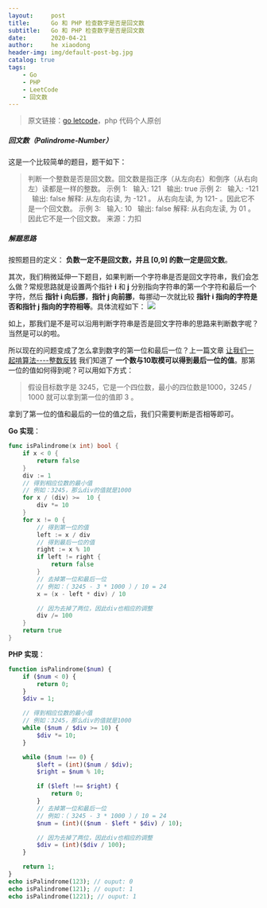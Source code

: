 ```yaml
---
layout:     post
title:      Go 和 PHP 检查数字是否是回文数
subtitle:   Go 和 PHP 检查数字是否是回文数
date:       2020-04-21
author:     he xiaodong
header-img: img/default-post-bg.jpg
catalog: true
tags:
    - Go
    - PHP
    - LeetCode
    - 回文数
---
```


> 原文链接：[go letcode](https://github.com/wx-satellite/go-leetcode)，php 代码个人原创

##### 回文数（Palindrome-Number）
这是一个比较简单的题目，题干如下：
> 判断一个整数是否是回文数。回文数是指正序（从左向右）和倒序（从右向左）读都是一样的整数。
示例 1:
&nbsp;&nbsp;输入: 121
&nbsp;&nbsp;输出: true
示例 2:
&nbsp;&nbsp;输入: -121
&nbsp;&nbsp;输出: false
解释: 从左向右读, 为 -121 。 从右向左读, 为 121- 。因此它不是一个回文数。
示例 3:
&nbsp;&nbsp;输入: 10
&nbsp;&nbsp;输出: false
解释: 从右向左读, 为 01 。因此它不是一个回文数。
来源：力扣

##### 解题思路
按照题目的定义： **负数一定不是回文数，并且 [0,9] 的数一定是回文数**。

其次，我们稍微延伸一下题目，如果判断一个字符串是否是回文字符串，我们会怎么做？常规思路就是设置两个指针 **i** 和 **j** 分别指向字符串的第一个字符和最后一个字符，然后 **指针 i 向后挪**，**指针 j 向前挪**，每挪动一次就比较 **指针 i 指向的字符是否和指针 j 指向的字符相等**。具体流程如下：
![](https://cdn.learnku.com/uploads/images/202004/12/21280/BWOAjp3Wxd.jpg!large)

如上，那我们是不是可以沿用判断字符串是否是回文字符串的思路来判断数字呢？当然是可以的啦。

所以现在的问题变成了怎么拿到数字的第一位和最后一位？上一篇文章 [让我们一起啃算法----整数反转](https://learnku.com/articles/43092 "让我们一起啃算法----整数反转") 我们知道了 **一个数与10取模可以得到最后一位的值**。那第一位的值如何得到呢？可以用如下方式：
> 假设目标数字是 3245，它是一个四位数，最小的四位数是1000，3245 / 1000 就可以拿到第一位的值即 3 。

拿到了第一位的值和最后的一位的值之后，我们只需要判断是否相等即可。


**Go 实现**：
```go
func isPalindrome(x int) bool {
    if x < 0 {
        return false
    }
    div := 1
    // 得到相应位数的最小值
    // 例如：3245，那么div的值就是1000
    for x / (div) >=  10 {
        div *= 10
    }
    for x != 0 {
        // 得到第一位的值
        left := x / div
        // 得到最后一位的值
        right := x % 10
        if left != right {
            return false
        }
        // 去掉第一位和最后一位
        // 例如：（ 3245 - 3 * 1000 ）/ 10 = 24
        x = (x - left * div) / 10

        // 因为去掉了两位，因此div也相应的调整
        div /= 100
    }
    return true
}
```

**PHP 实现**：
```php
function isPalindrome($num) {
    if ($num < 0) {
        return 0;
    }
    $div = 1;

    // 得到相应位数的最小值
    // 例如：3245，那么div的值就是1000
    while ($num / $div >= 10) {
        $div *= 10;
    }

    while ($num !== 0) {
        $left = (int)($num / $div);
        $right = $num % 10;

        if ($left !== $right) {
            return 0;
        }
        // 去掉第一位和最后一位
        // 例如：（ 3245 - 3 * 1000 ）/ 10 = 24
        $num = (int)(($num - $left * $div) / 10);

		// 因为去掉了两位，因此div也相应的调整
		$div = (int)($div / 100);
    }

	return 1;
}
echo isPalindrome(123); // ouput: 0
echo isPalindrome(121); // ouput: 1
echo isPalindrome(1221); // ouput: 1
```

